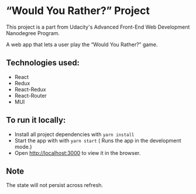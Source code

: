 # “Would You Rather?” Project

This project is a part from Udacity's Advanced Front-End Web Development Nanodegree Program.

A web app that lets a user play the “Would You Rather?” game. 

## Technologies used:

-   React
-   Redux
-   React-Redux
-   React-Router
-   MUI

## To run it locally:

-   Install all project dependencies with `yarn install`
-   Start the app with with `yarn start`
    ( Runs the app in the development mode.)<br>
-   Open [http://localhost:3000](http://localhost:3000) to view it in the browser.

## Note

The state will not persist across refresh.
